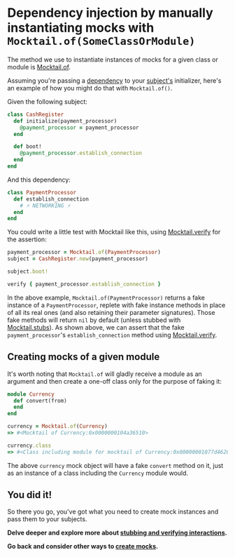 # Dependency injection by manually instantiating mocks with `Mocktail.of(SomeClassOrModule)`

The method we use to instantiate instances of mocks for a given class or module
is [Mocktail.of](/docs/support/api.md#mocktailof).

Assuming you're passing a [dependency](/docs/support/glossary.md#dependency) to
your [subject's](/docs/support/glossary.md#subject-under-test) initializer,
here's an example of how you might do that with `Mocktail.of()`.

Given the following subject:

```ruby
class CashRegister
  def initialize(payment_processor)
    @payment_processor = payment_processor
  end

  def boot!
    @payment_processor.establish_connection
  end
end
```

And this dependency:

```ruby
class PaymentProcessor
  def establish_connection
    # ⚡️ NETWORKING ⚡️
  end
end
```

You could write a little test with Mocktail like this, using
[Mocktail.verify](/docs/support/api.md#mocktailverify) for the assertion:

```ruby
payment_processor = Mocktail.of(PaymentProcessor)
subject = CashRegister.new(payment_processor)

subject.boot!

verify { payment_processor.establish_connection }
```

In the above example, `Mocktail.of(PaymentProcessor)` returns a fake instance of
a `PaymentProcessor`, replete with fake instance methods in place of all its
real ones (and also retaining their parameter signatures). Those fake methods
will return `nil` by default (unless stubbed with
[Mocktail.stubs](/docs/support/api.md#mocktailstubs)). As shown above, we can
assert that the fake `payment_processor`'s `establish_connection` method using
[Mocktail.verify](/docs/support/api.md#mocktailverify).

## Creating mocks of a given module

It's worth noting that `Mocktail.of` will gladly receive a module as an argument
and then create a one-off class only for the purpose of faking it:

``` ruby
module Currency
  def convert(from)
  end
end

currency = Mocktail.of(Currency)
=> #<Mocktail of Currency:0x0000000104a36510>

currency.class
=> #<Class including module for mocktail of Currency:0x00000001077d4620>
```

The above `currency` mock object will have a fake `convert` method on it, just
as an instance of a class including the `Currency` module would.

## You did it!

So there you go, you've got what you need to create mock instances and pass them
to your subjects.

**Delve deeper and explore more about [stubbing and verifying interactions](../../stubbing_and_verifying.md).**

**Go back and consider other ways to [create mocks](../../tdd.md).**
